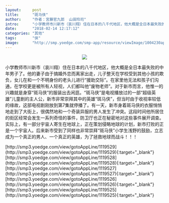 ```yaml
---
layout:     post
title:      "斑马侠"
author:     "作者：宮藤官九郎  山田玲司"
intro:      "小学教师市川新市（哀川翔）住在日本的八千代地区，他大概是全日本最失败的中年男子了。他的妻子由于搞婚外恋而离家出走，儿子整天在学校受到其他小孩的欺负，女儿在和一个不明身份的老头儿进行“援助交际”。在家里他无法和孩子们沟通，在学校更是被所有人轻视，人们都叫他“废物老师”。对于新市而言，他惟一的兴趣就是身穿“斑马侠”的服装出去闲逛。“斑马侠”是电视播放过的一部“超级英雄”儿童剧的主人公，新市非常崇拜其中的英雄“斑马侠”，但当时由于收视率较低的缘故，这部电视剧刚放到第7集就停播了。有一天，新市身着斑马侠的衣服悄悄地走到了大街上，很偶然地和一个奇装异服的男人发生了冲突。这段时间他所居住的街区经常会发生一系列奇怪的事件，防卫厅也正在秘密地对这些事件展开调查。实际上，有一部分宇宙人寄生在地球上，正在策划侵略地球的计划，新市打败的正是一个宇宙人。后来新市受到了同样也非常崇拜“斑马侠”小学生浅野的鼓励，立志成为一个真正的男人、一个真正的英雄，为了拯救地球而战斗！！！"
date:       "2018-02-14 12:17:12"
categories: "其他"
tags:       "侠"
image:      "http://smp.yoedge.com/smp-app/resource/viewImage/1004230appline.png"
---
```

<div style="text-align: center">
<p><img src="http://smp.yoedge.com/smp-app/resource/viewImage/1004230appline.png"/></p>
</div>
<p class="post-meta">
<span>小学教师市川新市（哀川翔）住在日本的八千代地区，他大概是全日本最失败的中年男子了。他的妻子由于搞婚外恋而离家出走，儿子整天在学校受到其他小孩的欺负，女儿在和一个不明身份的老头儿进行“援助交际”。在家里他无法和孩子们沟通，在学校更是被所有人轻视，人们都叫他“废物老师”。对于新市而言，他惟一的兴趣就是身穿“斑马侠”的服装出去闲逛。“斑马侠”是电视播放过的一部“超级英雄”儿童剧的主人公，新市非常崇拜其中的英雄“斑马侠”，但当时由于收视率较低的缘故，这部电视剧刚放到第7集就停播了。有一天，新市身着斑马侠的衣服悄悄地走到了大街上，很偶然地和一个奇装异服的男人发生了冲突。这段时间他所居住的街区经常会发生一系列奇怪的事件，防卫厅也正在秘密地对这些事件展开调查。实际上，有一部分宇宙人寄生在地球上，正在策划侵略地球的计划，新市打败的正是一个宇宙人。后来新市受到了同样也非常崇拜“斑马侠”小学生浅野的鼓励，立志成为一个真正的男人、一个真正的英雄，为了拯救地球而战斗！！！</span>
</p>
[http://smp3.yoedge.com/view/gotoAppLine/1119529](http://smp3.yoedge.com/view/gotoAppLine/1119529){:target="_blank"}
[http://smp3.yoedge.com/view/gotoAppLine/1119528](http://smp3.yoedge.com/view/gotoAppLine/1119528){:target="_blank"}
[http://smp3.yoedge.com/view/gotoAppLine/1119527](http://smp3.yoedge.com/view/gotoAppLine/1119527){:target="_blank"}
[http://smp3.yoedge.com/view/gotoAppLine/1119526](http://smp3.yoedge.com/view/gotoAppLine/1119526){:target="_blank"}
[http://smp3.yoedge.com/view/gotoAppLine/1119525](http://smp3.yoedge.com/view/gotoAppLine/1119525){:target="_blank"}


